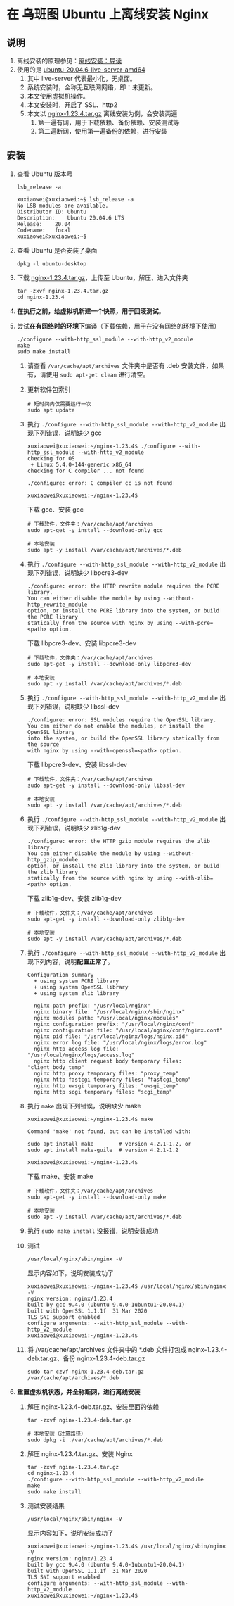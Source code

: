 # 在 乌班图 Ubuntu 上离线安装 Nginx

## 说明

1. 离线安装的原理参见：[离线安装：导读](guide.md)
2. 使用的是 [ubuntu-20.04.6-live-server-amd64](https://releases.ubuntu.com/20.04/ubuntu-20.04.6-live-server-amd64.iso)
    1. 其中 live-server 代表最小化，无桌面。
    2. 系统安装时，全称无互联网网络，即：未更新。
    3. 本文使用虚拟机操作。
    4. 本文安装时，开启了 SSL、http2
    5. 本文以 [nginx-1.23.4.tar.gz](https://nginx.org/download/nginx-1.23.4.tar.gz) 离线安装为例，会安装两遍
        1. 第一遍有网，用于下载依赖、备份依赖、安装测试等
        2. 第二遍断网，使用第一遍备份的依赖，进行安装

## 安装

1. 查看 Ubuntu 版本号

    ```shell
    lsb_release -a
    ```

    ```shell
    xuxiaowei@xuxiaowei:~$ lsb_release -a
    No LSB modules are available.
    Distributor ID:	Ubuntu
    Description:	Ubuntu 20.04.6 LTS
    Release:	20.04
    Codename:	focal
    xuxiaowei@xuxiaowei:~$ 
    ```

2. 查看 Ubuntu 是否安装了桌面

    ```shell
    dpkg -l ubuntu-desktop
    ```

3. 下载 [nginx-1.23.4.tar.gz](https://nginx.org/download/nginx-1.23.4.tar.gz)，上传至 Ubuntu，解压、进入文件夹

    ```shell
    tar -zxvf nginx-1.23.4.tar.gz
    cd nginx-1.23.4
    ```

4. **在执行之前，给虚拟机新建一个快照，用于回滚测试**。

5. 尝试**在有网络时的环境下**编译（下载依赖，用于在没有网络的环境下使用）

    ```shell
    ./configure --with-http_ssl_module --with-http_v2_module
    make
    sudo make install
    ```

    1. 请查看 `/var/cache/apt/archives` 文件夹中是否有 .deb 安装文件，如果有，请使用 `sudo apt-get clean` 进行清空。
    2. 更新软件包索引

         ```shell
         # 短时间内仅需要运行一次
         sudo apt update
         ```

    3. 执行 `./configure --with-http_ssl_module --with-http_v2_module` 出现下列错误，说明缺少 gcc

         ```shell
         xuxiaowei@xuxiaowei:~/nginx-1.23.4$ ./configure --with-http_ssl_module --with-http_v2_module
         checking for OS
          + Linux 5.4.0-144-generic x86_64
         checking for C compiler ... not found
         
         ./configure: error: C compiler cc is not found
         
         xuxiaowei@xuxiaowei:~/nginx-1.23.4$ 
         ```

       下载 gcc、安装 gcc

        ```shell
        # 下载软件，文件夹：/var/cache/apt/archives
        sudo apt-get -y install --download-only gcc
        
        # 本地安装
        sudo apt -y install /var/cache/apt/archives/*.deb
        ```

    4. 执行 `./configure --with-http_ssl_module --with-http_v2_module` 出现下列错误，说明缺少 libpcre3-dev

        ```shell
        ./configure: error: the HTTP rewrite module requires the PCRE library.
        You can either disable the module by using --without-http_rewrite_module
        option, or install the PCRE library into the system, or build the PCRE library
        statically from the source with nginx by using --with-pcre=<path> option.
        ```

       下载 libpcre3-dev、安装 libpcre3-dev

        ```shell
        # 下载软件，文件夹：/var/cache/apt/archives
        sudo apt-get -y install --download-only libpcre3-dev
        
        # 本地安装
        sudo apt -y install /var/cache/apt/archives/*.deb
        ```

    5. 执行 `./configure --with-http_ssl_module --with-http_v2_module` 出现下列错误，说明缺少 libssl-dev

       ```shell
       ./configure: error: SSL modules require the OpenSSL library.
       You can either do not enable the modules, or install the OpenSSL library
       into the system, or build the OpenSSL library statically from the source
       with nginx by using --with-openssl=<path> option.
       ```

       下载 libpcre3-dev、安装 libssl-dev

       ```shell
       # 下载软件，文件夹：/var/cache/apt/archives
       sudo apt-get -y install --download-only libssl-dev
       
       # 本地安装
       sudo apt -y install /var/cache/apt/archives/*.deb
       ```

    6. 执行 `./configure --with-http_ssl_module --with-http_v2_module` 出现下列错误，说明缺少 zlib1g-dev

        ```shell
        ./configure: error: the HTTP gzip module requires the zlib library.
        You can either disable the module by using --without-http_gzip_module
        option, or install the zlib library into the system, or build the zlib library
        statically from the source with nginx by using --with-zlib=<path> option.
        ```

       下载 zlib1g-dev、安装 zlib1g-dev

        ```shell
        # 下载软件，文件夹：/var/cache/apt/archives
        sudo apt-get -y install --download-only zlib1g-dev
        
        # 本地安装
        sudo apt -y install /var/cache/apt/archives/*.deb
        ```

    7. 执行 `./configure --with-http_ssl_module --with-http_v2_module` 出现下列内容，说明**配置正常**了。

         ```shell
         Configuration summary
           + using system PCRE library
           + using system OpenSSL library
           + using system zlib library
         
           nginx path prefix: "/usr/local/nginx"
           nginx binary file: "/usr/local/nginx/sbin/nginx"
           nginx modules path: "/usr/local/nginx/modules"
           nginx configuration prefix: "/usr/local/nginx/conf"
           nginx configuration file: "/usr/local/nginx/conf/nginx.conf"
           nginx pid file: "/usr/local/nginx/logs/nginx.pid"
           nginx error log file: "/usr/local/nginx/logs/error.log"
           nginx http access log file: "/usr/local/nginx/logs/access.log"
           nginx http client request body temporary files: "client_body_temp"
           nginx http proxy temporary files: "proxy_temp"
           nginx http fastcgi temporary files: "fastcgi_temp"
           nginx http uwsgi temporary files: "uwsgi_temp"
           nginx http scgi temporary files: "scgi_temp"
         ```

    8. 执行 `make` 出现下列错误，说明缺少 make

         ```shell
         xuxiaowei@xuxiaowei:~/nginx-1.23.4$ make
         
         Command 'make' not found, but can be installed with:
         
         sudo apt install make        # version 4.2.1-1.2, or
         sudo apt install make-guile  # version 4.2.1-1.2
         
         xuxiaowei@xuxiaowei:~/nginx-1.23.4$ 
         ```

       下载 make、安装 make

         ```shell
         # 下载软件，文件夹：/var/cache/apt/archives
         sudo apt-get -y install --download-only make
         
         # 本地安装
         sudo apt -y install /var/cache/apt/archives/*.deb
         ```

    9. 执行 `sudo make install` 没报错，说明安装成功

    10. 测试

         ```shell
         /usr/local/nginx/sbin/nginx -V
         ```

        显示内容如下，说明安装成功了

         ```shell
         xuxiaowei@xuxiaowei:~/nginx-1.23.4$ /usr/local/nginx/sbin/nginx -V
         nginx version: nginx/1.23.4
         built by gcc 9.4.0 (Ubuntu 9.4.0-1ubuntu1~20.04.1) 
         built with OpenSSL 1.1.1f  31 Mar 2020
         TLS SNI support enabled
         configure arguments: --with-http_ssl_module --with-http_v2_module
         xuxiaowei@xuxiaowei:~/nginx-1.23.4$ 
         ```

    11. 将 /var/cache/apt/archives 文件夹中的 *.deb 文件打包成 nginx-1.23.4-deb.tar.gz、备份 nginx-1.23.4-deb.tar.gz

         ```shell
         sudo tar czvf nginx-1.23.4-deb.tar.gz /var/cache/apt/archives/*.deb
         ```

6. **重置虚拟机状态，并全称断网，进行离线安装**

    1. 解压 nginx-1.23.4-deb.tar.gz、安装里面的依赖

        ```shell
        tar -zxvf nginx-1.23.4-deb.tar.gz
        
        # 本地安装（注意路径）
        sudo dpkg -i ./var/cache/apt/archives/*.deb
        ```

    2. 解压 nginx-1.23.4.tar.gz、安装 Nginx

         ```shell
         tar -zxvf nginx-1.23.4.tar.gz
         cd nginx-1.23.4
         ./configure --with-http_ssl_module --with-http_v2_module
         make
         sudo make install
         ```

    3. 测试安装结果

        ```shell
        /usr/local/nginx/sbin/nginx -V
        ```

       显示内容如下，说明安装成功了

         ```shell
         xuxiaowei@xuxiaowei:~/nginx-1.23.4$ /usr/local/nginx/sbin/nginx -V
         nginx version: nginx/1.23.4
         built by gcc 9.4.0 (Ubuntu 9.4.0-1ubuntu1~20.04.1) 
         built with OpenSSL 1.1.1f  31 Mar 2020
         TLS SNI support enabled
         configure arguments: --with-http_ssl_module --with-http_v2_module
         xuxiaowei@xuxiaowei:~/nginx-1.23.4$ 
         ```
